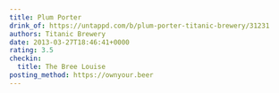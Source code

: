 ```yaml
---
title: Plum Porter
drink_of: https://untappd.com/b/plum-porter-titanic-brewery/31231
authors: Titanic Brewery
date: 2013-03-27T18:46:41+0000
rating: 3.5
checkin:
  title: The Bree Louise
posting_method: https://ownyour.beer
---
```

